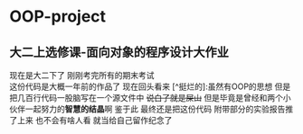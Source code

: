 # OOP-project
大二上选修课-面向对象的程序设计大作业
---
现在是大二下了 刚刚考完所有的期末考试  
这份代码是大概一年前的作品了 现在回头看来 [^挺烂的]:虽然有OOP的思想 但是把几百行代码一股脑写在一个源文件中
~~说白了就是屎山~~
但是毕竟是曾经和两个小伙伴一起努力的**智慧的结晶**啊
鉴于此 最终还是把这份代码 附带部分的实验报告推了上来 也不会有啥人看 就当给自己留作纪念了
